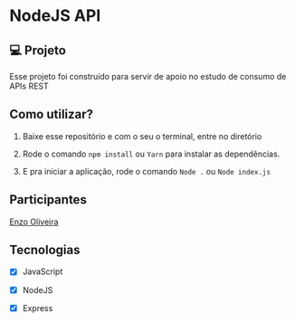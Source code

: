# NodeJS API



## 💻 Projeto

Esse projeto foi construído para servir de apoio no estudo de consumo de APIs REST


## Como utilizar?

1. Baixe esse repositório e com o seu o terminal, entre no diretório

2. Rode o comando `npm install` ou `Yarn` para instalar as dependências.

3. E pra iniciar a aplicação, rode o comando `Node .` ou `Node index.js` 


## Participantes


[Enzo Oliveira](https://www.linkedin.com/in/enzo-oliveira-a18344229/)


## Tecnologias
- [x] JavaScript
- [x] NodeJS
- [x] Express

